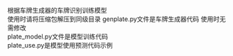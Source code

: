 根据车牌生成器的车牌识别训练模型  
使用时请将压缩包解压到同级目录 genplate.py文件是车牌生成器代码 使用时无需修改  
plate_model.py文件是模型训练代码  
plate_use.py是模型使用预测代码示例  

